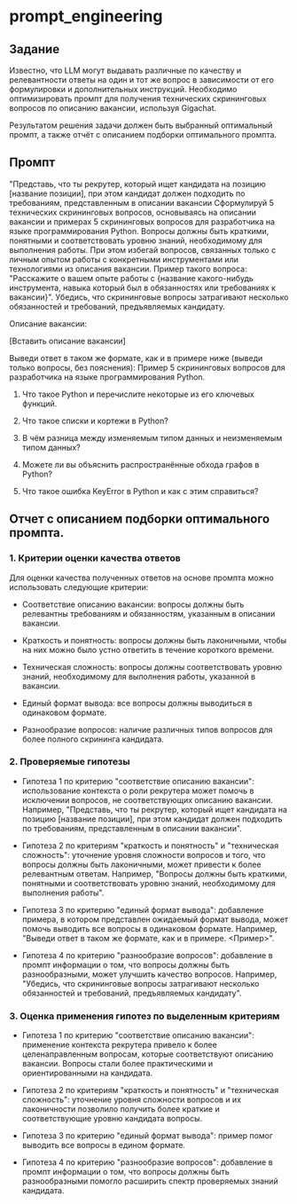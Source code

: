 # prompt_engineering

## Задание

Известно, что LLM могут выдавать различные по качеству и релевантности ответы на один и тот же вопрос в зависимости от его формулировки и дополнительных инструкций. Необходимо оптимизировать промпт для получения технических скрининговых вопросов по описанию вакансии, используя Gigachat.

Результатом решения задачи должен быть выбранный оптимальный промпт, а также отчёт с описанием подборки оптимального промпта.

## Промпт

"Представь, что ты рекрутер, который ищет кандидата на позицию [название позиции], при этом кандидат должен подходить по требованиям, представленным в описании вакансии Сформулируй 5 технических скрининговых вопросов, основываясь на описании вакансии и примерах 5 скрининговых вопросов для разработчика на языке программирования Python. Вопросы должны быть краткими, понятными и соответствовать уровню знаний, необходимому для выполнения работы. При этом избегай вопросов, связанных только с личным опытом работы с конкретными инструментами или технологиями из описания вакансии. Пример такого вопроса: "Расскажите о вашем опыте работы с {название какого-нибудь инструмента, навыка который был в обязанностях или требованиях к вакансии}". Убедись, что скрининговые вопросы затрагивают несколько обязанностей и требований, предъявляемых кандидату. 

Описание вакансии: 

[Вставить описание вакансии] 

Выведи ответ в таком же формате, как и в примере ниже (выведи только вопросы, без пояснения):
Пример 5 скрининговых вопросов для разработчика на языке программирования Python. 

1. Что такое Python и перечислите некоторые из его ключевых функций. 

2. Что такое cписки и кортежи в Python? 

3. В чём разница между изменяемым типом данных и неизменяемым типом данных? 

4. Можете ли вы объяснить распространённые обхода графов в Python? 

5. Что такое ошибка KeyError в Python и как с этим справиться?

## Отчет с описанием подборки оптимального промпта.

### 1. Критерии оценки качества ответов 

Для оценки качества полученных ответов на основе промпта можно использовать следующие критерии: 

- Соответствие описанию вакансии: вопросы должны быть релевантны требованиям и обязанностям, указанным в описании вакансии. 

- Краткость и понятность: вопросы должны быть лаконичными, чтобы на них можно было устно ответить в течение короткого времени. 

- Техническая сложность: вопросы должны соответствовать уровню знаний, необходимому для выполнения работы, указанной в вакансии. 

- Единый формат вывода: все вопросы должны выводиться в одинаковом формате.

- Разнообразие вопросов: наличие различных типов вопросов для более полного скрининга кандидата. 

### 2. Проверяемые гипотезы 

- Гипотеза 1 по критерию "соответствие описанию вакансии": использование контекста о роли рекрутера может помочь в исключении вопросов, не соответствующих описанию вакансии. Например, "Представь, что ты рекрутер, который ищет кандидата на позицию [название позиции], при этом кандидат должен подходить по требованиям, представленным в описании вакансии". 

- Гипотеза 2 по критериям "краткость и понятность" и "техническая сложность": уточнение уровня сложности вопросов и того, что вопросы должны быть лаконичными, может привести к более релевантным ответам. Например, "Вопросы должны быть краткими, понятными и соответствовать уровню знаний, необходимому для выполнения работы".

- Гипотеза 3 по критерию "единый формат вывода": добавление примера, в котором представлен ожидаемый формат вывода, может помочь выводить все вопросы в одинаковом формате. Например, "Выведи ответ в таком же формате, как и в примере. <Пример>".

- Гипотеза 4 по критерию "разнообразие вопросов": добавление в промпт информации о том, что вопросы должны быть разнообразными, может улучшить качество вопросов. Например, "Убедись, что скрининговые вопросы затрагивают несколько обязанностей и требований, предъявляемых кандидату".

### 3. Оценка применения гипотез по выделенным критериям 

- Гипотеза 1 по критерию "соответствие описанию вакансии": применение контекста рекрутера привело к более целенаправленным вопросам, которые соответствуют описанию вакансии. Вопросы стали более практическими и ориентированными на кандидата. 

- Гипотеза 2 по критериям "краткость и понятность" и "техническая сложность": уточнение уровня сложности вопросов и их лаконичности позволило получить более краткие и соответствующие уровню кандидата вопросы. 

- Гипотеза 3 по критерию "единый формат вывода": пример помог выводить все вопросы в едином формате. 

- Гипотеза 4 по критерию "разнообразие вопросов": добавление в промпт информации о том, что вопросы должны быть разнообразными помогло расширить спектр проверяемых знаний кандидата.
